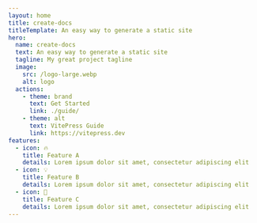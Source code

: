 ```yaml
---
layout: home
title: create-docs
titleTemplate: An easy way to generate a static site
hero:
  name: create-docs
  text: An easy way to generate a static site
  tagline: My great project tagline
  image:
    src: /logo-large.webp
    alt: logo
  actions:
    - theme: brand
      text: Get Started
      link: ./guide/
    - theme: alt
      text: VitePress Guide
      link: https://vitepress.dev
features:
  - icon: 🔥
    title: Feature A
    details: Lorem ipsum dolor sit amet, consectetur adipiscing elit
  - icon: 💡
    title: Feature B
    details: Lorem ipsum dolor sit amet, consectetur adipiscing elit
  - icon: 🚀
    title: Feature C
    details: Lorem ipsum dolor sit amet, consectetur adipiscing elit
---
```

